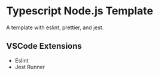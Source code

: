 # Typescript Node.js Template

A template with eslint, prettier, and jest.

## VSCode Extensions

- Eslint
- Jest Runner